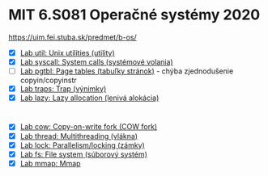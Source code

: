 # MIT 6.S081 Operačné systémy 2020

https://uim.fei.stuba.sk/predmet/b-os/

- [x] [Lab util: Unix utilities (utility)](https://github.com/s7rayn/xv6-labs-2020/tree/util)
- [x] [Lab syscall: System calls (systémové volania)](https://github.com/s7rayn/xv6-labs-2020/tree/syscall)
- [ ] [Lab pgtbl: Page tables (tabuľky stránok)](https://github.com/s7rayn/xv6-labs-2020/tree/pgtbl) - chýba zjednodušenie copyin/copyinstr
- [x] [Lab traps: Trap (výnimky)](https://github.com/s7rayn/xv6-labs-2020/tree/traps)
- [x] [Lab lazy: Lazy allocation (lenivá alokácia)](https://github.com/s7rayn/xv6-labs-2020/tree/lazy)
#
- [x] [Lab cow: Copy-on-write fork (COW fork)](https://github.com/s7rayn/xv6-labs-2020/tree/cow)
- [x] [Lab thread: Multithreading (vlákna)](https://github.com/s7rayn/xv6-labs-2020/tree/thread)
- [x] [Lab lock: Parallelism/locking (zámky)](https://github.com/s7rayn/xv6-labs-2020/tree/lock)
- [x] [Lab fs: File system (súborový systém)](https://github.com/s7rayn/xv6-labs-2020/tree/fs)
- [x] [Lab mmap: Mmap](https://github.com/s7rayn/xv6-labs-2020/tree/mmap)
